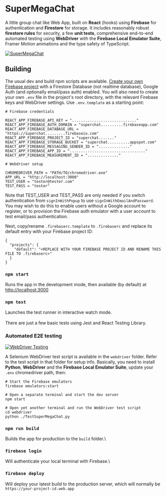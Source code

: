 # SuperMegaChat

A little group chat like Web App, built on **React** (hooks) using **Firebase** for authentication and **Firestore** for storage. It includes reasonably robust **firestore rules** for security, a few **unit tests**, comprehensive end-to-end automated testing using **WebDriver** with the **Firebase Local Emulator Suite**, Framer Motion animations and the type safety of TypeScript.

[![SuperMegaChat](https://i0.wp.com/www.spikything.com/blog/wp-content/uploads/2022/03/supermegachat.webp)](https://www.spikything.com/blog/index.php/2020/06/02/chat-app-in-react-hooks/)

## Building

The usual dev and build npm scripts are available. [Create your own Firebase project](https://cloud.google.com/firestore/docs/client/get-firebase) with a Firestore Database (not realtime database), Google Auth (and optionally email/pass auth) enabled. You will also need to create your own `.env` file in the project's root directory, with the relevant Firebase keys and WebDriver settings. Use `.env.template` as a starting point:
~~~~
# Firebase credentials

REACT_APP_FIREBASE_API_KEY = "............................."
REACT_APP_FIREBASE_AUTH_DOMAIN = "superchat..........firebaseapp.com"
REACT_APP_FIREBASE_DATABASE_URL = "https://superchat.........firebaseio.com"
REACT_APP_FIREBASE_PROJECT_ID = "superchat......."
REACT_APP_FIREBASE_STORAGE_BUCKET = "superchat..........appspot.com"
REACT_APP_FIREBASE_MESSAGING_SENDER_ID = ".............."
REACT_APP_FIREBASE_APP_ID = ".................................."
REACT_APP_FIREBASE_MEASUREMENT_ID = ".............."

# Webdriver setup

CHROMEDRIVER_PATH = "PATH/TO/chromedriver.exe"
APP_URL = "http://localhost:3000"
TEST_USER = "tester@tester.com"
TEST_PASS = "tester"
~~~~
Note that TEST_USER and TEST_PASS are only needed if you switch authentication from `signInWithPopup` to use `signInWithEmailAndPassword`. You may wish to do this to enable users without a Google account to register, or to provision the Firebase auth emulator with a user account to test email/pass authentication.

Next, copy/rename `.firebaserc.template` to `.firebaserc` and replace its default entry with your Firebase project ID:
~~~~
{
  "projects": {
    "default": "<REPLACE WITH YOUR FIREBASE PROJECT ID AND RENAME THIS FILE TO .firebaserc>"
  }
}
~~~~

### `npm start`

Runs the app in the development mode, then available (by default) at [http://localhost:3000](http://localhost:3000)

### `npm test`

Launches the test runner in interactive watch mode.\
\
There are just a few basic tests using Jest and React Testing Library.

### Automated E2E testing

[![WebDriver Testing](https://spikything.com/projects/supermegachat/supermegachat-test.gif)](https://www.spikything.com/blog/index.php/2020/06/02/chat-app-in-react-hooks/)

A Selenium WebDriver test script is available in the `webdriver` folder. Refer to the test script in that folder for setup info. Basically, you need to install **Python**, **WebDriver** and the **Firebase Local Emulator Suite**, update your `.env` chromedriver path, then: 
~~~~
# Start the Firebase emulators
firebase emulators:start

# Open a separate terminal and start the dev server
npm start

# Open yet another terminal and run the WebDriver test script
cd webdriver
python ./TestSuperMegaChat.py
~~~~

### `npm run build`

Builds the app for production to the `build` folder.\

### `firebase login`

Will authenticate your local terminal with Firebase.\

### `firebase deploy`

Will deploy your latest build to the production server, which will normally be `https://your-project-id.web.app`
